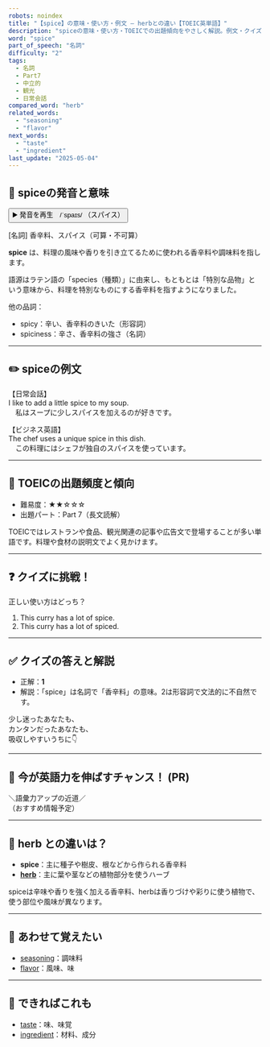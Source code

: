 ```yaml
---
robots: noindex
title: "【spice】の意味・使い方・例文 ― herbとの違い【TOEIC英単語】"
description: "spiceの意味・使い方・TOEICでの出題傾向をやさしく解説。例文・クイズ付きでherbとの違いもわかりやすく学べます。"
word: "spice"
part_of_speech: "名詞"
difficulty: "2"
tags:
  - 名詞
  - Part7
  - 中立的
  - 観光
  - 日常会話
compared_word: "herb"
related_words:
  - "seasoning"
  - "flavor"
next_words:
  - "taste"
  - "ingredient"
last_update: "2025-05-04"
---
```


## 🔰 spiceの発音と意味

<button class="play-audio" onclick="playTTS('spice')">
  <span class="play-audio-main">
    ▶️ 発音を再生　/ˈspaɪs/
  </span>
  <span class="play-audio-sub">
    （スパイス）
  </span>
</button>

[名詞] 香辛料、スパイス（可算・不可算）

**spice** は、料理の風味や香りを引き立てるために使われる香辛料や調味料を指します。

語源はラテン語の「species（種類）」に由来し、もともとは「特別な品物」という意味から、料理を特別なものにする香辛料を指すようになりました。

他の品詞：  
- spicy：辛い、香辛料のきいた（形容詞）
- spiciness：辛さ、香辛料の強さ（名詞）

---

## ✏️ spiceの例文

【日常会話】  
I like to add a little spice to my soup.  
　私はスープに少しスパイスを加えるのが好きです。

【ビジネス英語】  
The chef uses a unique spice in this dish.  
　この料理にはシェフが独自のスパイスを使っています。

---

## 🎯 TOEICの出題頻度と傾向

- 難易度：★★☆☆☆
- 出題パート：Part 7（長文読解）

TOEICではレストランや食品、観光関連の記事や広告文で登場することが多い単語です。料理や食材の説明文でよく見かけます。

---

## ❓ クイズに挑戦！

正しい使い方はどっち？

1. This curry has a lot of spice.  
2. This curry has a lot of spiced.

---

## ✅ クイズの答えと解説

- 正解：**1**
- 解説：「spice」は名詞で「香辛料」の意味。2は形容詞で文法的に不自然です。

少し迷ったあなたも、  
カンタンだったあなたも、  
吸収しやすいうちに👇️

---

## 🚀 今が英語力を伸ばすチャンス！ (PR)

<div class="info-center">
＼語彙力アップの近道／<br>  
（おすすめ情報予定）
</div>

---

## 🤔  herb との違いは？

- **spice**：主に種子や樹皮、根などから作られる香辛料
- **[herb](/herb)**：主に葉や茎などの植物部分を使うハーブ

spiceは辛味や香りを強く加える香辛料、herbは香りづけや彩りに使う植物で、使う部位や風味が異なります。

---

## 🧩 あわせて覚えたい

- [seasoning](/seasoning)：調味料
- [flavor](/flavor)：風味、味

---

## 📖 できればこれも

- [taste](/taste)：味、味覚
- [ingredient](/ingredient)：材料、成分

<!-- cvid: aid41_bid48 -->
